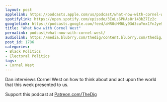 ```yaml
---
layout: post
applelink: https://podcasts.apple.com/us/podcast/what-now-with-cornel-west/id1043245989?i=1000497532749
spotifylink: https://open.spotify.com/episode/3IoLsSPHAs8r143bZ7Iz2c
googlelink: https://podcasts.google.com/feed/aHR0cHM6Ly93d3cuYmx1YnJyeS5jb20vZmVlZHMvdGhlZGlnLnhtbA/episode/aHR0cHM6Ly93d3cudGhlZGlncmFkaW8uY29tLz9wPTE3ODY?sa=X&ved=0CAUQkfYCahcKEwi44f7r1b-AAxUAAAAAHQAAAAAQNg
title: "What Now with Cornel West"
permalink: podcast/what-now-with-cornel-west/
audiolink: https://media.blubrry.com/thedig/content.blubrry.com/thedig/The_Dig-EP_279-West.mp3
post_id: 1786
categories: 
- Black Politics
- Electoral Politics
tags: 
- Cornel West
---
```


Dan interviews Cornel West on how to think about and act upon the world that this week presented to us.

Support this podcast at 
[Patreon.com/TheDig](https://Patreon.com/TheDig)